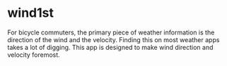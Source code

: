 # wind1st
For bicycle commuters, the primary piece of weather information is the direction of the wind and the velocity. Finding this on most weather apps takes a lot of digging. This app is designed to make wind direction and velocity foremost.
